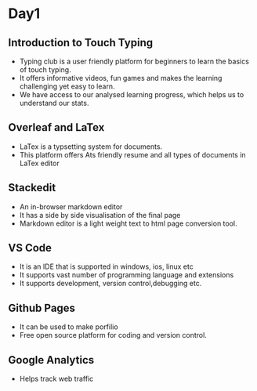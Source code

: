 # Day1
## Introduction to Touch Typing
* Typing club is a user friendly platform for beginners to learn the basics of touch typing.
* It offers informative videos, fun games and makes the learning challenging yet easy to learn.
* We have access to our analysed learning progress, which helps us to understand our stats.

## Overleaf and LaTex
* LaTex is a typsetting system for documents.
* This platform offers Ats friendly resume and all types of documents in LaTex editor

## Stackedit
* An in-browser markdown editor
* It has a side by side visualisation of the final page 
* Markdown editor is a light weight text to html page conversion tool.
  
## VS Code
 * It is an IDE that is supported in windows, ios, linux etc
 * It supports vast number of programming language and extensions
 * It supports development, version control,debugging etc.

## Github Pages
* It can be used to make porfilio
* Free open source platform for coding and version control.

## Google Analytics
* Helps track web traffic


